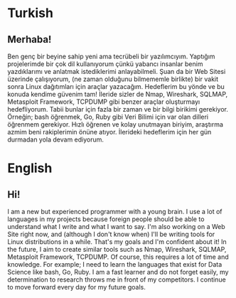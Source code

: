 # Turkish 

## Merhaba!

Ben genç bir beyine sahip yeni ama tecrübeli bir yazılımcıyım.
Yaptığım projelerimde bir çok dil kullanıyorum çünkü yabancı insanlar benim yazdıklarımı ve anlatmak istediklerimi anlayabilmeli.
Şuan da bir Web Sitesi üzerinde çalışıyorum, (ne zaman olduğunu bilmememle birlikte) bir vakit sonra Linux dağıtımları için araçlar yazacağım.
Hedeflerim bu yönde ve bu konuda kendime güvenim tam!
İleride sizler de Nmap, Wireshark, SQLMAP, Metasploit Framework, TCPDUMP gibi benzer araçlar oluşturmayı hedefliyorum.
Tabii bunlar için fazla bir zaman ve bir bilgi birikimi gerekiyor.
Örneğin; bash öğrenmek, Go, Ruby gibi Veri Bilimi için var olan dilleri öğrenmem gerekiyor.
Hızlı öğrenen ve kolay unutmayan biriyim, araştırma azmim beni rakiplerimin önüne atıyor.
İlerideki hedeflerim için her gün durmadan yola devam ediyorum.


# English

## Hi!

I am a new but experienced programmer with a young brain.
I use a lot of languages in my projects because foreign people should be able to understand what I write and what I want to say.
I'm also working on a Web Site right now, and (although I don't know when) I'll be writing tools for Linux distributions in a while.
That's my goals and I'm confident about it!
In the future, I aim to create similar tools such as Nmap, Wireshark, SQLMAP, Metasploit Framework, TCPDUMP.
Of course, this requires a lot of time and knowledge.
For example; I need to learn the languages that exist for Data Science like bash, Go, Ruby.
I am a fast learner and do not forget easily, my determination to research throws me in front of my competitors.
I continue to move forward every day for my future goals.
